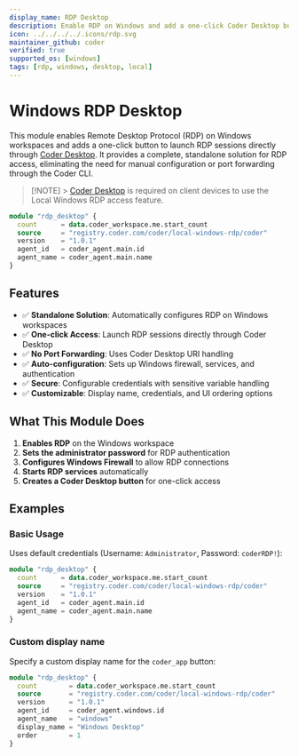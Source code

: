 ```yaml
---
display_name: RDP Desktop
description: Enable RDP on Windows and add a one-click Coder Desktop button for seamless access
icon: ../../../../.icons/rdp.svg
maintainer_github: coder
verified: true
supported_os: [windows]
tags: [rdp, windows, desktop, local]
---
```


# Windows RDP Desktop

This module enables Remote Desktop Protocol (RDP) on Windows workspaces and adds a one-click button to launch RDP sessions directly through [Coder Desktop](https://coder.com/docs/user-guides/desktop). It provides a complete, standalone solution for RDP access, eliminating the need for manual configuration or port forwarding through the Coder CLI.

> [!NOTE] > [Coder Desktop](https://coder.com/docs/user-guides/desktop) is required on client devices to use the Local Windows RDP access feature.

```tf
module "rdp_desktop" {
  count      = data.coder_workspace.me.start_count
  source     = "registry.coder.com/coder/local-windows-rdp/coder"
  version    = "1.0.1"
  agent_id   = coder_agent.main.id
  agent_name = coder_agent.main.name
}
```

## Features

- ✅ **Standalone Solution**: Automatically configures RDP on Windows workspaces
- ✅ **One-click Access**: Launch RDP sessions directly through Coder Desktop
- ✅ **No Port Forwarding**: Uses Coder Desktop URI handling
- ✅ **Auto-configuration**: Sets up Windows firewall, services, and authentication
- ✅ **Secure**: Configurable credentials with sensitive variable handling
- ✅ **Customizable**: Display name, credentials, and UI ordering options

## What This Module Does

1. **Enables RDP** on the Windows workspace
2. **Sets the administrator password** for RDP authentication
3. **Configures Windows Firewall** to allow RDP connections
4. **Starts RDP services** automatically
5. **Creates a Coder Desktop button** for one-click access

## Examples

### Basic Usage

Uses default credentials (Username: `Administrator`, Password: `coderRDP!`):

```tf
module "rdp_desktop" {
  count      = data.coder_workspace.me.start_count
  source     = "registry.coder.com/coder/local-windows-rdp/coder"
  version    = "1.0.1"
  agent_id   = coder_agent.main.id
  agent_name = coder_agent.main.name
}
```

### Custom display name

Specify a custom display name for the `coder_app` button:

```tf
module "rdp_desktop" {
  count        = data.coder_workspace.me.start_count
  source       = "registry.coder.com/coder/local-windows-rdp/coder"
  version      = "1.0.1"
  agent_id     = coder_agent.windows.id
  agent_name   = "windows"
  display_name = "Windows Desktop"
  order        = 1
}
```

